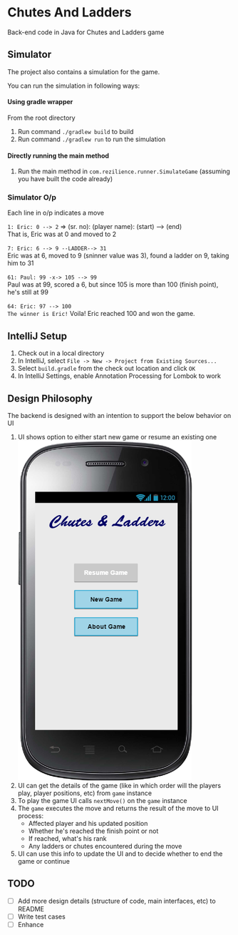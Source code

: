 # Chutes And Ladders
Back-end code in Java for Chutes and Ladders game

## Simulator
The project also contains a simulation for the game.

You can run the simulation in following ways:

#### Using gradle wrapper
From the root directory
1. Run command `./gradlew build` to build
2. Run command `./gradlew run` to run the simulation

#### Directly running the main method
1. Run the main method in `com.rezilience.runner.SimulateGame` (assuming you have built the code already) 

### Simulator O/p
Each line in o/p indicates a move

`1: Eric: 0 --> 2` => (sr. no): (player name): (start) --> (end)  
That is, Eric was at 0 and moved to 2

`7: Eric: 6 --> 9 --LADDER--> 31`  
Eric was at 6, moved to 9 (sninner value was 3), found a ladder on 9, taking him to 31 

`61: Paul: 99 -x-> 105 --> 99`  
Paul was at 99, scored a 6, but since 105 is more than 100 (finish point), he's still at 99

`64: Eric: 97 --> 100`  
`The winner is Eric!`
Voila! Eric reached 100 and won the game.

## IntelliJ Setup
1. Check out in a local directory
2. In IntelliJ, select `File -> New -> Project from Existing Sources...`
3. Select `build.gradle` from the check out location and click `OK`
4. In IntelliJ Settings, enable Annotation Processing for Lombok to work   

## Design Philosophy
The backend is designed with an intention to support the below behavior on UI
1. UI shows option to either start new game or resume an existing one  
![Home Screen](res/screen1.png) 
2. UI can get the details of the game (like in which order will the players play, player positions, etc) from `game` instance
3. To play the game UI calls `nextMove()` on the `game` instance
4. The `game` executes the move and returns the result of the move to UI process:
   - Affected player and his updated position
   - Whether he's reached the finish point or not
   - If reached, what's his rank
   - Any ladders or chutes encountered during the move
5. UI can use this info to update the UI and to decide whether to end the game or continue


## TODO
- [ ] Add more design details (structure of code, main interfaces, etc) to README
- [ ] Write test cases
- [ ] Enhance
